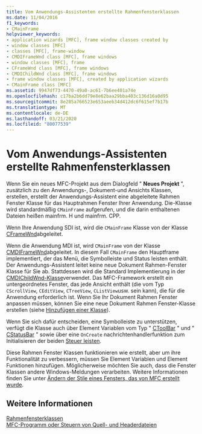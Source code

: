 ```yaml
---
title: Vom Anwendungs-Assistenten erstellte Rahmenfensterklassen
ms.date: 11/04/2016
f1_keywords:
- CMainFrame
helpviewer_keywords:
- application wizards [MFC], frame window classes created by
- window classes [MFC]
- classes [MFC], frame-window
- CMDIFrameWnd class [MFC], frame windows
- window classes [MFC], frame
- CFrameWnd class [MFC], frame windows
- CMDIChildWnd class [MFC], frame windows
- frame window classes [MFC], created by application wizards
- CMainFrame class [MFC]
ms.assetid: 9947df73-4470-49a0-ac61-7b6ee401a74e
ms.openlocfilehash: c17ba2b6dd79e8e62baa29bba403c136d16a0d95
ms.sourcegitcommit: 8e285a766523e653aeeb34d412dc6f615ef7b17b
ms.translationtype: MT
ms.contentlocale: de-DE
ms.lasthandoff: 03/21/2020
ms.locfileid: "80077539"
---
```

# <a name="frame-window-classes-created-by-the-application-wizard"></a>Vom Anwendungs-Assistenten erstellte Rahmenfensterklassen

Wenn Sie ein neues MFC-Projekt aus dem Dialogfeld " **Neues Projekt** ", zusätzlich zu den Anwendungs-, Dokument-und Ansichts Klassen, erstellen, erstellt der Anwendungs-Assistent eine abgeleitete Rahmen Fenster Klasse für das Hauptrahmen Fenster Ihrer Anwendung. Die-Klasse wird standardmäßig `CMainFrame` aufgerufen, und die darin enthaltenen Dateien heißen mainfrm. H und mainfrm. CPP.

Wenn Ihre Anwendung SDI ist, wird die `CMainFrame` Klasse von der Klasse [CFrameWnd](../mfc/reference/cframewnd-class.md)abgeleitet.

Wenn die Anwendung MDI ist, wird `CMainFrame` von der Klasse [CMDIFrameWnd](../mfc/reference/cmdiframewnd-class.md)abgeleitet. In diesem Fall `CMainFrame` den Hauptframe implementiert, der das Menü, die Symbolleiste und Status leisten enthält. Der Anwendungs-Assistent leitet keine neue Dokument Rahmen-Fenster Klasse für Sie ab. Stattdessen wird die Standard Implementierung in der [CMDIChildWnd-Klasse](../mfc/reference/cmdichildwnd-class.md)verwendet. Das MFC-Framework erstellt ein untergeordnetes Fenster, das jede Ansicht enthält (die vom Typ `CScrollView`, `CEditView`, `CTreeView`, `CListView`usw. sein kann), die für die Anwendung erforderlich ist. Wenn Sie Ihr Dokument Rahmen Fenster anpassen müssen, können Sie eine neue Dokument Rahmen Fenster-Klasse erstellen (siehe [Hinzufügen einer Klasse](../ide/adding-a-class-visual-cpp.md)).

Wenn Sie sich dafür entscheiden, eine Symbolleiste zu unterstützen, verfügt die Klasse auch über Element Variablen vom Typ " [CToolBar](../mfc/reference/ctoolbar-class.md) " und " [CStatusBar](../mfc/reference/cstatusbar-class.md) " sowie über eine `OnCreate` nachrichtenhandlerfunktion zum Initialisieren der beiden [Steuer leisten](../mfc/control-bars.md).

Diese Rahmen Fenster Klassen funktionieren wie erstellt, aber um ihre Funktionalität zu verbessern, müssen Sie Element Variablen und Element Funktionen hinzufügen. Möglicherweise möchten Sie auch, dass die Fenster Klassen andere Windows-Meldungen verarbeiten. Weitere Informationen finden Sie unter [Ändern der Stile eines Fensters, das von MFC erstellt wurde](../mfc/changing-the-styles-of-a-window-created-by-mfc.md).

## <a name="see-also"></a>Weitere Informationen

[Rahmenfensterklassen](../mfc/frame-window-classes.md)<br/>
[MFC-Programm oder Steuern von Quell- und Headerdateien](../build/reference/mfc-program-or-control-source-and-header-files.md)
